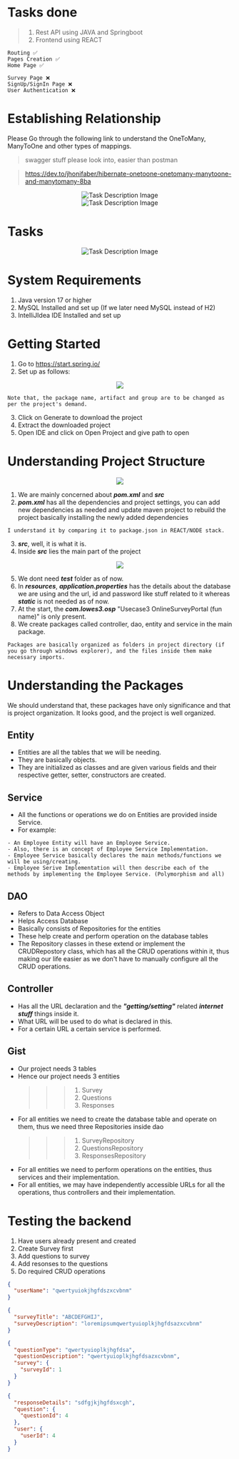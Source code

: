 # Tasks done

> 1. Rest API using JAVA and Springboot
> 2. Frontend using REACT

```
Routing ✅
Pages Creation ✅
Home Page ✅

Survey Page ❌
SignUp/SignIn Page ❌
User Authentication ❌
```

# Establishing Relationship

Please Go through the following link to understand the OneToMany, ManyToOne and other types of mappings.

> swagger stuff please look into, easier than postman

> https://dev.to/jhonifaber/hibernate-onetoone-onetomany-manytoone-and-manytomany-8ba

<div align ="center">
<img title="Task" alt="Task Description Image" src="https://i.ibb.co/Lns5bXJ/Whats-App-Image-2023-04-23-at-15-08-52.jpg">
</div>

<div align ="center">
<img title="Task" alt="Task Description Image" src="https://i.ibb.co/F0YzbxT/Whats-App-Image-2023-04-23-at-15-48-15.jpg">
</div>

# Tasks

<div align ="center">
<img title="Task" alt="Task Description Image" src="https://i.ibb.co/wB0dQ3p/brave-6-Weah0-AXje.png">
</div>

# System Requirements

1. Java version 17 or higher
2. MySQL Installed and set up (If we later need MySQL instead of H2)
3. IntelliJIdea IDE Installed and set up

# Getting Started

1. Go to https://start.spring.io/
2. Set up as follows:
<div align ="center">
<img src="https://i.ibb.co/5Y2vv6j/brave-8w0-Mvj-JE6-T.png">
</div>

```
Note that, the package name, artifact and group are to be changed as per the project's demand.
```

3. Click on Generate to download the project
4. Extract the downloaded project
5. Open IDE and click on Open Project and give path to open

# Understanding Project Structure

<div align ="center">
<img src="https://i.ibb.co/61HDkkf/idea64-gk-KMq5-Q3d-A.png">
</div>

1. We are mainly concerned about **_pom.xml_** and **_src_**
2. **_pom.xml_** has all the dependencies and project settings, you can add new dependencies as needed and update maven project to rebuild the project basically installing the newly added dependencies

```
I understand it by comparing it to package.json in REACT/NODE stack.
```

3. **_src_**, well, it is what it is.
4. Inside **_src_** lies the main part of the project
<div align ="center">
<img src="https://i.ibb.co/6s7LWGv/idea64-6-Va1t22q-O3.png">
</div>

5. We dont need **_test_** folder as of now.
6. In **_resources_**, **_application.properties_** has the details about the database we are using and the url, id and password like stuff related to it whereas **_static_** is not needed as of now.
7. At the start, the **_com.lowes3.osp_** "Usecase3 OnlineSurveyPortal (fun name)" is only present.
8. We create packages called controller, dao, entity and service in the main package.

```
Packages are basically organized as folders in project directory (if you go through windows explorer), and the files inside them make necessary imports.
```

# Understanding the Packages

We should understand that, these packages have only significance and that is project organization. It looks good, and the project is well organized.

## Entity

- Entities are all the tables that we will be needing.
- They are basically objects.
- They are initialized as classes and are given various fields and their respective getter, setter, constructors are created.

## Service

- All the functions or operations we do on Entities are provided inside Service.
- For example:

```
- An Employee Entity will have an Employee Service.
- Also, there is an concept of Employee Service Implementation.
- Employee Service basically declares the main methods/functions we will be using/creating.
- Employee Serive Implementation will then describe each of the methods by implementing the Employee Service. (Polymorphism and all)
```

## DAO

- Refers to Data Access Object
- Helps Access Database
- Basically consists of Repositories for the entities
- These help create and perform operation on the database tables
- The Repository classes in these extend or implement the CRUDRepostory class, which has all the CRUD operations within it, thus making our life easier as we don't have to manually configure all the CRUD operations.

## Controller

- Has all the URL declaration and the **_"getting/setting"_** related **_internet stuff_** things inside it.
- What URL will be used to do what is declared in this.
- For a certain URL a certain service is performed.

## Gist

- Our project needs 3 tables
- Hence our project needs 3 entities
  > > > 1.  Survey
  > > > 2.  Questions
  > > > 3.  Responses
- For all entities we need to create the database table and operate on them, thus we need three Repositories inside dao
  > > > 1.  SurveyRepository
  > > > 2.  QuestionsRepository
  > > > 3.  ResponsesRepository
- For all entities we need to perform operations on the entities, thus services and their implementation.
- For all entities, we may have independently accessible URLs for all the operations, thus controllers and their implementation.

# Testing the backend

1. Have users already present and created
2. Create Survey first
3. Add questions to survey
4. Add resonses to the questions
5. Do required CRUD operations

```json
{
  "userName": "qwertyuiokjhgfdszxcvbnm"
}
```

```json
{
  "surveyTitle": "ABCDEFGHIJ",
  "surveyDescription": "loremipsumqwertyuioplkjhgfdsazxcvbnm"
}
```

```json
{
  "questionType": "qwertyuioplkjhgfdsa",
  "questionDescription": "qwertyuioplkjhgfdsazxcvbnm",
  "survey": {
    "surveyId": 1
  }
}
```

```json
{
  "responseDetails": "sdfgjkjhgfdsxcgh",
  "question": {
    "questionId": 4
  },
  "user": {
    "userId": 4
  }
}
```

